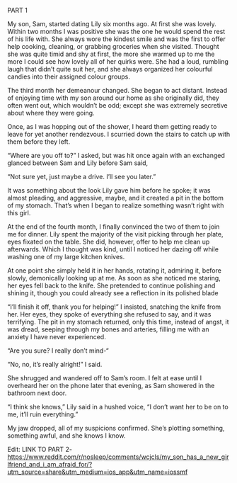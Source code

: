 PART 1

My son, Sam, started dating Lily six months ago. At first she was lovely. Within two months I was positive she was the one he would spend the rest of his life with. She always wore the kindest smile and was the first to offer help cooking, cleaning, or grabbing groceries when she visited. Thought she was quite timid and shy at first, the more she warmed up to me the more I could see how lovely all of her quirks were. She had a loud, rumbling laugh that didn’t quite suit her, and she always organized her colourful candies into their assigned colour groups.

The third month her demeanour changed. She began to act distant. Instead of enjoying time with my son around our home as she originally did, they often went out, which wouldn’t be odd; except she was extremely secretive about where they were going.

Once, as I was hopping out of the shower, I heard them getting ready to leave for yet another rendezvous. I scurried down the stairs to catch up with them before they left.

“Where are you off to?” I asked, but was hit once again with an exchanged glanced between Sam and Lily before Sam said,

“Not sure yet, just maybe a drive. I’ll see you later.”

It was something about the look Lily gave him before he spoke; it was almost pleading, and aggressive, maybe, and it created a pit in the bottom of my stomach. That’s when I began to realize something wasn’t right with this girl.

At the end of the fourth month, I finally convinced the two of them to join me for dinner. Lily spent the majority of the visit picking through her plate, eyes fixated on the table. She did, however, offer to help me clean up afterwards. Which I thought was kind, until I noticed her dazing off while washing one of my large kitchen knives. 

At one point she simply held it in her hands, rotating it, admiring it, before slowly, demonically looking up at me. As soon as she noticed me staring, her eyes fell back to the knife. She pretended to continue polishing and shining it, though you could already see a reflection in its polished blade 

“I’ll finish it off, thank you for helping!” I insisted, snatching the knife from her. Her eyes, they spoke of everything she refused to say, and it was terrifying. The pit in my stomach returned, only this time, instead of angst, it was dread, seeping through my bones and arteries, filling me with an anxiety I have never experienced. 

“Are you sure? I really don’t mind-“

“No, no, it’s really alright!” I said.

She shrugged and wandered off to Sam’s room. I felt at ease until I overheard her on the phone later that evening, as Sam showered in the bathroom next door.

“I think she knows,” Lily said in a hushed voice, “I don’t want her to be on to me, it’ll ruin everything.”

My jaw dropped, all of my suspicions confirmed. She’s plotting something, something awful, and she knows I know.



Edit: LINK TO PART 2- https://www.reddit.com/r/nosleep/comments/wcjcls/my_son_has_a_new_girlfriend_and_i_am_afraid_for/?utm_source=share&utm_medium=ios_app&utm_name=iossmf